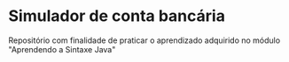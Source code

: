 # Simulador de conta bancária

Repositório com finalidade de praticar o aprendizado adquirido no módulo "Aprendendo a Sintaxe Java"